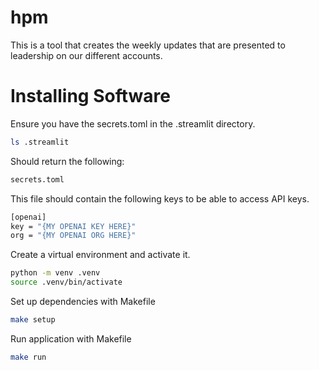 # hpm
This is a tool that creates the weekly updates that are presented to leadership on our different accounts.

# Installing Software

Ensure you have the secrets.toml in the .streamlit directory.

```bash
ls .streamlit 
```

Should return the following: 

```bash
secrets.toml
```

This file should contain the following keys to be able to access API keys.

```bash
[openai]
key = "{MY OPENAI KEY HERE}"
org = "{MY OPENAI ORG HERE}"
```

Create a virtual environment and activate it.

```bash
python -m venv .venv
source .venv/bin/activate
```

Set up dependencies with Makefile

```bash
make setup
```

Run application with Makefile

```bash
make run
```

